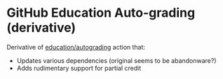 # GitHub Education Auto-grading (derivative)

Derivative of [education/autograding](https://github.com/education/autograding) action that:
* Updates various dependencies (original seems to be abandonware?)
* Adds rudimentary support for partial credit


